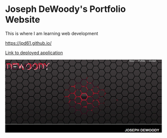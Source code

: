 # Joseph DeWoody's Portfolio Website

This is where I am learning web development

https://jpd61.github.io/

<a href="https://jpd61.github.io/">Link to deployed application</a>

<img src="./assets/images/mockup.PNG" />